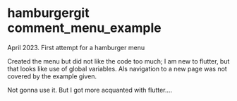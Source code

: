 # hamburgergit comment_menu_example

April 2023.
First attempt for a hamburger menu

Created the menu but did not like the code too much;
I am new to flutter, but that looks like use of global variables.
Als navigation to a new page was not covered by the example given.

Not gonna use it. But I got more acquanted with flutter....